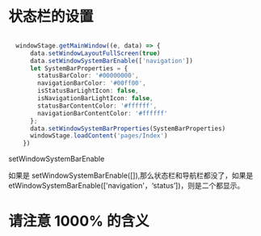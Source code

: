 
# 状态栏的设置

```ts

  windowStage.getMainWindow((e, data) => {
      data.setWindowLayoutFullScreen(true)
      data.setWindowSystemBarEnable(['navigation'])
      let SystemBarProperties = {
        statusBarColor: '#00000000',
        navigationBarColor: '#00ff00',
        isStatusBarLightIcon: false,
        isNavigationBarLightIcon: false,
        statusBarContentColor: '#ffffff',
        navigationBarContentColor: '#ffffff'
      };
      data.setWindowSystemBarProperties(SystemBarProperties)
      windowStage.loadContent('pages/Index')
    })

```

setWindowSystemBarEnable

如果是 setWindowSystemBarEnable([]),那么状态栏和导航栏都没了，如果是 etWindowSystemBarEnable(['navigation'，‘status’])，则是二个都显示。


# 请注意  1000% 的含义


